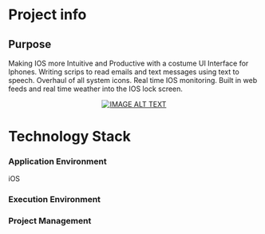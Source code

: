 # Project info

## Purpose
Making IOS more Intuitive and Productive with a costume UI Interface for Iphones. 
Writing scrips to read emails and text messages using text to speech. 
Overhaul of all system icons. Real time IOS monitoring. 
Built in web feeds and real time weather into the IOS lock screen.  

<div align="center">
  <a href="https://www.youtube.com/watch?v=rwh3IHnU46I"><img src="https://img.youtube.com/vi/rwh3IHnU46I/0.jpg" alt="IMAGE ALT TEXT"></a>
</div>

# Technology Stack

### Application Environment
iOS




### Execution Environment



### Project Management

